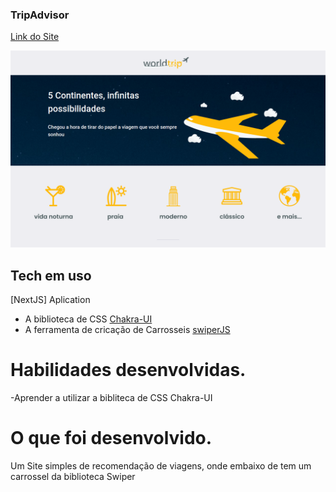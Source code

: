 ### TripAdvisor

[Link do Site](https://chrakra-ui-project.vercel.app/)

![plot](./public/tripPreview.png)

## Tech em uso

[NextJS] Aplication </br>
  - A biblioteca de CSS [Chakra-UI](https://chakra-ui.com/)
  - A ferramenta de cricação de Carrosseis [swiperJS](https://swiperjs.com/)


# Habilidades desenvolvidas.

-Aprender a utilizar a bibliteca de CSS Chakra-UI </br>


# O que foi desenvolvido.

Um Site simples de recomendação de viagens, onde embaixo de tem um carrossel da biblioteca Swiper
